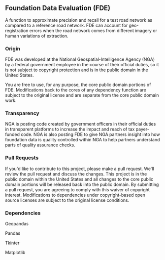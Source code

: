 ## Foundation Data Evaluation (FDE)
A function to approximate precision and recall for a test road network as compared to a reference road network. FDE can account for geo-registration errors when the road network comes from different imagery or human variations of extraction.

### Origin
FDE was developed at the National Geospatial-Intelligence Agency (NGA) by a federal government employee in the course of their official duties, so it is not subject to copyright protection and is in the public domain in the United States. 

You are free to use, for any purpose, the core public domain portions of FDE. Modifications back to the cores of any dependency function are subject to the original license and are separate from the core public domain work. 

### Transparency
NGA is posting code created by government officers in their official duties in transparent platforms to increase the impact and reach of tax payer-funded code. NGA is also posting FDE to give NGA partners insight into how foundation data is quality controlled within NGA to help partners understand parts of quality assurance checks.

### Pull Requests
If you'd like to contribute to this project, please make a pull request. We'll review the pull request and discuss the changes. This project is in the public domain within the United States and all changes to the core public domain portions will be released back into the public domain. By submitting a pull request, you are agreeing to comply with this waiver of copyright interest. Modifications to dependencies under copyright-based open source licenses are subject to the original license conditions.

### Dependencies
Geopandas

Pandas

Tkinter

Matplotlib



